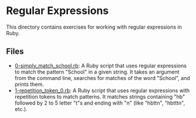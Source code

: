# Regular Expressions

This directory contains exercises for working with regular expressions in Ruby.

## Files

- [0-simply_match_school.rb](0-simply_match_school.rb): A Ruby script that uses regular expressions to match the pattern "School" in a given string. It takes an argument from the command line, searches for matches of the word "School", and prints them.
- [1-repetition_token_0.rb](1-repetition_token_0.rb): A Ruby script that uses regular expressions with repetition tokens to match patterns. It matches strings containing "hb" followed by 2 to 5 letter "t"s and ending with "n" (like "hbttn", "hbtttn", etc.).
